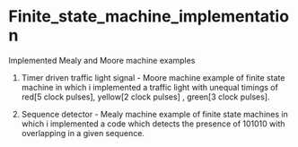 # Finite_state_machine_implementation
Implemented Mealy and Moore machine examples
1. Timer driven traffic light signal - Moore machine example of finite state machine in which i implemented a traffic light with unequal timings of red[5 clock pulses], yellow[2 clock pulses] , green[3 clock pulses].

2. Sequence detector - Mealy machine example of finite state machines in which i implemented a code which detects the presence of 101010 with overlapping in a given sequence.
